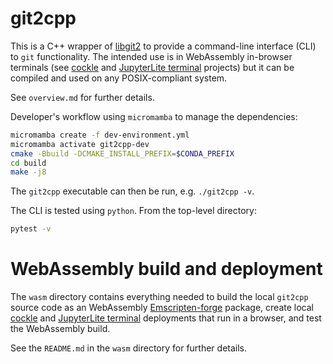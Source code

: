# git2cpp

This is a C++ wrapper of [libgit2](https://libgit2.org/) to provide a command-line interface (CLI)
to `git` functionality. The intended use is in WebAssembly in-browser terminals (see
[cockle](https://github.com/jupyterlite/cockle) and
[JupyterLite terminal](https://github.com/jupyterlite/terminal) projects) but it can be compiled and
used on any POSIX-compliant system.

See `overview.md` for further details.

Developer's workflow using `micromamba` to manage the dependencies:

```bash
micromamba create -f dev-environment.yml
micromamba activate git2cpp-dev
cmake -Bbuild -DCMAKE_INSTALL_PREFIX=$CONDA_PREFIX
cd build
make -j8
```

The `git2cpp` executable can then be run, e.g. `./git2cpp -v`.

The CLI is tested using `python`. From the top-level directory:

```bash
pytest -v
```

# WebAssembly build and deployment

The `wasm` directory contains everything needed to build the local `git2cpp` source code as an
WebAssembly [Emscripten-forge](https://emscripten-forge.org/) package, create local
[cockle](https://github.com/jupyterlite/cockle) and
[JupyterLite terminal](https://github.com/jupyterlite/terminal) deployments that run in a browser,
and test the WebAssembly build.

See the `README.md` in the `wasm` directory for further details.
